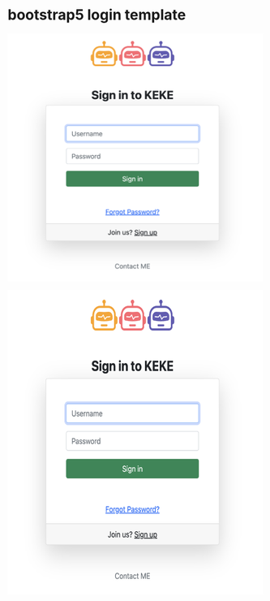 # bootstrap5 login template

![login_ui](./img/login_ui.png)

<img src="./img/login_ui.png" width="600" height="600"/>